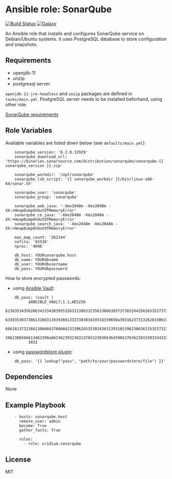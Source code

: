 Ansible role: SonarQube
=========
[![Build Status](https://travis-ci.org/uridium/ansible-role-sonarqube.svg)](https://travis-ci.org/uridium/ansible-role-sonarqube)
[![Galaxy](https://img.shields.io/badge/galaxy-uridium.sonarqube-blue.svg)](https://galaxy.ansible.com/uridium/sonarqube)

An Ansible role that installs and configures SonarQube service on Debian/Ubuntu systems.
It uses PostgreSQL database to store configuration and snapshots.

Requirements
------------

* openjdk-11
* unzip
* postgresql server

`openjdk-11-jre-headless` and `unzip` packages are defined in `tasks/main.yml`.
PostgreSQL server needs to be installed beforhand, using other role.

[SonarQube requirements](https://docs.sonarqube.org/latest/requirements/requirements/)

Role Variables
--------------

Available variables are listed down below (see `defaults/main.yml`):

```
    sonarqube_version: '8.2.0.32929'
    sonarqube_download_url: 'https://binaries.sonarsource.com/Distribution/sonarqube/sonarqube-{{ sonarqube_version }}.zip'

    sonarqube_workdir: '/opt/sonarqube'
    sonarqube_lsb_script: '{{ sonarqube_workdir }}/bin/linux-x86-64/sonar.sh'

    sonarqube_user: 'sonarqube'
    sonarqube_group: 'sonarqube'

    sonarqube_web_java: '-Xmx2048m -Xms2048m -XX:+HeapDumpOnOutOfMemoryError'
    sonarqube_ce_java: '-Xmx2048m -Xms2048m -XX:+HeapDumpOnOutOfMemoryError'
    sonarqube_search_java: '-Xmx2048m -Xms2048m -XX:+HeapDumpOnOutOfMemoryError'

    max_map_count: '262144'
    nofile: '65536'
    nproc: '4096'

    db_host: YOURsonarqube.host
    db_name: YOURdbname
    db_user: YOURdbusername
    db_pass: YOURdbpassword
```

How to store encrypted passwords:

* using [Ansible Vault](https://docs.ansible.com/ansible/latest/user_guide/vault.html):

```
    db_pass: !vault |
          $ANSIBLE_VAULT;1.1;AES256
          62383534356266343334383935326331386332356338663837373032643562653537373238373830
          6339353037386132663139393661333738303439316339650a393162373132626330633464353234
          66616137323661306666376666623330626535303436313931653962386361353537323833343863
          3862386566613462390a663362393236313765323036636439653763623933303334333533653234
          3033
```

* using [passwordstore plugin](https://docs.ansible.com/ansible/latest/plugins/lookup/passwordstore.html):

```
    db_pass: '{{ lookup("pass", "path/to/your/passwordstore/file") }}'
```

Dependencies
------------

None

Example Playbook
----------------

```
    - hosts: sonarqube.host
      remote_user: admin
      become: True
      gather_facts: True

      roles:
        - role: uridium.sonarqube
```

License
-------

MIT

